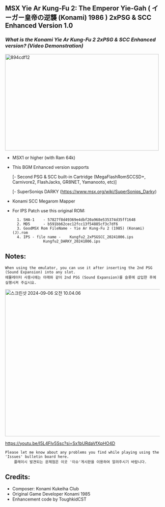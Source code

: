 ## MSX Yie Ar Kung-Fu 2: The Emperor Yie-Gah ( イーガー皇帝の逆襲 (Konami) 1986 ) 2xPSG & SCC Enhanced Version 1.0

### *What is the Konami Yie Ar Kung-Fu 2 2xPSG & SCC Enhanced version? (Video Demonstration)*

<a data-flickr-embed="true" href="https://youtu.be/ngGo17F07Pc?si=CuHAclFhohjM_Pk-" title="894cdf12"><img src="https://live.staticflickr.com/65535/54044380410_527097ed1e.jpg" width="500" height="313" alt="894cdf12"/></a>

- MSX1 or higher (with Ram 64k) 

- This BGM Enhanced version supports

	[- Second PSG & SCC built-in Cartridge (MegaFlashRomSCCSD+, Carnivore2, FlashJacks, GR8NET, Yamanooto, etc)] 
     
	[- SuperSoniqs DARKY (https://www.msx.org/wiki/SuperSoniqs_Darky)			    

- Konami SCC Megarom Mapper

- For IPS Patch use this original ROM:

		1. SHA-1	- 57827f8d49369e4dbf20a968e535374d35ff1648
		2. MD5	  	- b591bb62cec12fcc13f54885cf3c7df6
		3. GoodMSX Rom FileName - Yie Ar Kung-Fu 2 (1985) (Konami) (J).rom
		4. IPS - file name - 	Kungfu2_2xPSGSCC_20241006.ips
  					Kungfu2_DARKY_20241006.ips  


## Notes:

	When using the emulator, you can use it after inserting the 2nd PSG (Sound Expansion) into any slot.
	에뮬레이터 사용시에는 아래와 같이 2nd PSG (Sound Expansion)를 슬롯에 삽입한 후에 실행시켜 주십시요. 

<a data-flickr-embed="true" href="https://youtu.be/I5L4FIv5Ssc?si=Sx1bURdaVfXpHO4D" title="스크린샷 2024-09-06 오전 10.04.06"><img src="https://live.staticflickr.com/65535/53974589170_ff39bd21ce_z.jpg" width="640" height="477" alt="스크린샷 2024-09-06 오전 10.04.06"/></a>

https://youtu.be/I5L4FIv5Ssc?si=Sx1bURdaVfXpHO4D

	Please let me know about any problems you find while playing using the 'Issues' bulletin board here.
    	플레이시 발견되는 문제점은 이곳 '이슈'게시판을 이용하여 알려주시기 바랍니다. 

  	

## Credits:

- Composer: Konami Kukeiha Club
- Original Game Developer Konami 1985
- Enhancement code by ToughkidCST
  

